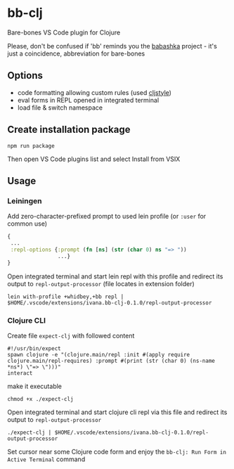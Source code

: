 # bb-clj

Bare-bones VS Code plugin for Clojure

Please, don't be confused if 'bb' reminds you the [babashka](https://github.com/babashka) project - it's just a coincidence, abbreviation for bare-bones

## Options

 * code formatting allowing custom rules (used [cljstyle](https://github.com/greglook/cljstyle))
 * eval forms in REPL opened in integrated terminal
 * load file & switch namespace

## Create installation package

```shell
npm run package
```
Then open VS Code plugins list and select Install from VSIX

## Usage

### Leiningen

Add zero-character-prefixed prompt to used lein profile (or `:user` for common use)

```clojure
{
 ...
 :repl-options {:prompt (fn [ns] (str (char 0) ns "=> "))
                ...}
}
```

Open integrated terminal and start lein repl with this profile and redirect its output to `repl-output-processor` (file locates in extension folder)

```shell
lein with-profile +whidbey,+bb repl | $HOME/.vscode/extensions/ivana.bb-clj-0.1.0/repl-output-processor
```

### Clojure CLI

Create file `expect-clj` with followed content

```shell
#!/usr/bin/expect
spawn clojure -e "(clojure.main/repl :init #(apply require clojure.main/repl-requires) :prompt #(print (str (char 0) (ns-name *ns*) \"=> \")))"
interact
```

make it executable

```shell
chmod +x ./expect-clj
```

Open integrated terminal and start clojure cli repl via this file and redirect its output to `repl-output-processor`

```shell
./expect-clj | $HOME/.vscode/extensions/ivana.bb-clj-0.1.0/repl-output-processor
```

Set cursor near some Clojure code form and enjoy the `bb-clj: Run Form in Active Terminal` command
